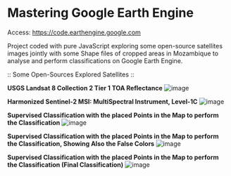 ﻿# Mastering Google Earth Engine

Access: https://code.earthengine.google.com

Project coded with pure JavaScript exploring some open-source satellites images jointly with some Shape files of cropped areas in Mozambique to analyse and perform classifications on Google Earth Engine.

:: Some Open-Sources Explored Satellites ::

**USGS Landsat 8 Collection 2 Tier 1 TOA Reflectance**
![image](https://github.com/imildositoe/mastering_google_earth_engine/assets/31238878/6d49ac7b-a3d5-4afd-b041-cde71e5616b3)



**Harmonized Sentinel-2 MSI: MultiSpectral Instrument, Level-1C**
![image](https://github.com/imildositoe/mastering_google_earth_engine/assets/31238878/c2467de7-cf45-4f8b-bf6f-1f30b6145f4d)



**Supervised Classification with the placed Points in the Map to perform the Classification**
![image](https://github.com/imildositoe/mastering_google_earth_engine/assets/31238878/fe5950de-9508-4fd0-92b7-aa80992b07d6)



**Supervised Classification with the placed Points in the Map to perform the Classification, Showing Also the False Colors**
![image](https://github.com/imildositoe/mastering_google_earth_engine/assets/31238878/43466e24-bbd9-44f3-bd95-ca2e0a37245f)


**Supervised Classification with the placed Points in the Map to perform the Classification (Final Classification)**
![image](https://github.com/imildositoe/mastering_google_earth_engine/assets/31238878/97d9b8cd-1dc6-4b09-88c8-63b5a799af25)
